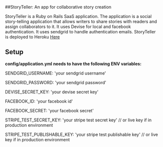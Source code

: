 ##StoryTeller: An app for collaborative story creation

StoryTeller is a Ruby on Rails SaaS application. The application is a social story-telling application that allows writers to share stories with readers and assign collaborators to it. It uses Devise for local and facebook authentication. It uses sendgrid to handle authentication emails. 
StoryTeller is deployed to Heroku [Here](http://devtheory-storyteller.herokuapp.com)

Setup
---

**config/application.yml needs to have the following ENV variables:**

SENDGRID_USERNAME: 'your sendgrid username'

SENDGRID_PASSWORD: 'your sendgrid password'

DEVISE_SECRET_KEY: 'your devise secret key'

FACEBOOK_ID: 'your facebook id'

FACEBOOK_SECRET: 'your facebook secret'

STRIPE_TEST_SECRET_KEY: 'your stripe test secret key' // or live key if in production environment

STRIPE_TEST_PUBLISHABLE_KEY: 'your stripe test publishable key' // or live key if in production environment